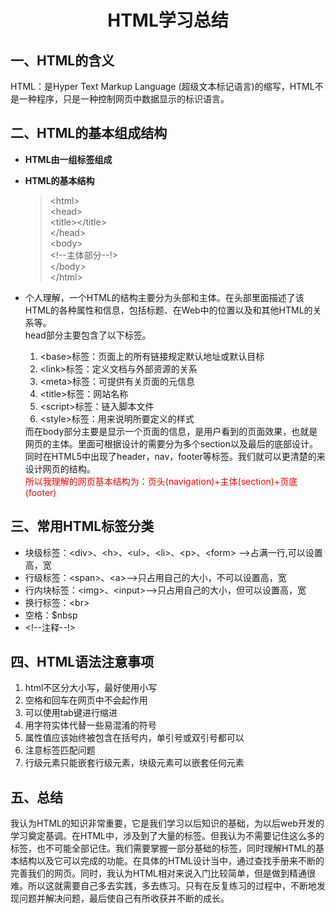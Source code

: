 #  <center>HTML学习总结<center/>
## 一、HTML的含义
HTML：是Hyper Text Markup Language (超级文本标记语言)的缩写，HTML不是一种程序，只是一种控制网页中数据显示的标识语言。    

## 二、HTML的基本组成结构

*   **HTML由一组标签组成**
    
*   **HTML的基本结构**
    >&#60;html&#62;<br>
    > &#60;head&#62;<br>
    >&#60;title&#62;&#60;/title&#62;<br>
    >&#60;/head&#62;<br>
    >&#60;body&#62;<br>
    >&#60;!--主体部分--!&#62;<br>
    >&#60;/body&#62;<br>
    >&#60;/html&#62;
* 个人理解，一个HTML的结构主要分为头部和主体。在头部里面描述了该HTML的各种属性和信息，包括标题、在Web中的位置以及和其他HTML的关系等。<br>head部分主要包含了以下标签。
  <ol><li>&#60;base&#62;标签：页面上的所有链接规定默认地址或默认目标</li>
  <li>&#60;link&#62;标签：定义文档与外部资源的关系</li>
   <li>&#60;meta&#62;标签：可提供有关页面的元信息</li>
   <li>&#60;title&#62;标签：网站名称</li>
   <li>&#60;script&#62;标签：链入脚本文件</li>
   <li>&#60;style&#62;标签：用来说明所要定义的样式</li></ol>
   而在body部分主要是显示一个页面的信息，是用户看到的页面效果，也就是网页的主体。里面可根据设计的需要分为多个section以及最后的底部设计。同时在HTML5中出现了header，nav，footer等标签。我们就可以更清楚的来设计网页的结构。<br><font color=#FF0000> 所以我理解的网页基本结构为：页头(navigation)+主体(section)+页底(footer)
  </font>   

## 三、常用HTML标签分类
* 块级标签：&#60;div&#62;、&#60;h&#62;、&#60;ul&#62;、&#60;li&#62;、&#60;p&#62;、&#60;form&#62; -->占满一行,可以设置高，宽
* 行级标签：&#60;span&#62;、&#60;a&#62;-->只占用自己的大小，不可以设置高，宽
* 行内块标签：&#60;img&#62;、&#60;input&#62;-->只占用自己的大小，但可以设置高，宽
* 换行标签：&#60;br&#62;
* 空格：$nbsp 
* &#60;!--注释--!&#62;

## 四、HTML语法注意事项
<ol><li>html不区分大小写，最好使用小写</li>
<li>空格和回车在网页中不会起作用</li>
<li>可以使用tab键进行缩进</li>
<li>用字符实体代替一些易混淆的符号</li>
<li>属性值应该始终被包含在括号内，单引号或双引号都可以</li>
<li>注意标签匹配问题</li>
<li>行级元素只能嵌套行级元素，块级元素可以嵌套任何元素</li></ol>

## 五、总结
<p>我认为HTML的知识非常重要，它是我们学习以后知识的基础，为以后web开发的学习奠定基调。在HTML中，涉及到了大量的标签。但我认为不需要记住这么多的标签，也不可能全部记住。我们需要掌握一部分基础的标签，同时理解HTML的基本结构以及它可以完成的功能。在具体的HTML设计当中，通过查找手册来不断的完善我们的网页。同时，我认为HTML相对来说入门比较简单，但是做到精通很难。所以这就需要自己多去实践，多去练习。只有在反复练习的过程中，不断地发现问题并解决问题，最后使自己有所收获并不断的成长。</p>